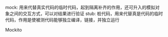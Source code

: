 
mock: 用来代替真实代码的临时代码，起到隔离补齐的作用，还可升入的模拟对象之间的交互方式，可以对结果进行验证
stub: 桩代码，用来代替真是代码的临时代码，作用是使被测代码能够独立编译，链接，并独立运行  

Mockito